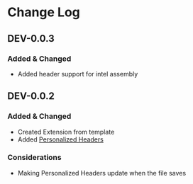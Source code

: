 # Change Log

## DEV-0.0.3
### Added & Changed
- Added header support for intel assembly

## DEV-0.0.2
### Added & Changed
- Created Extension from template
- Added [Personalized Headers](https://github.com/IsCoffeeTho/personal-coding-suite/tree/master/src/personalHeader/index.ts)

### Considerations
- Making Personalized Headers update when the file saves